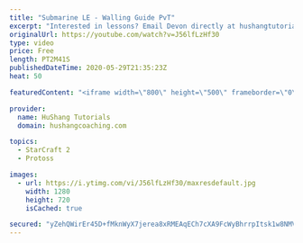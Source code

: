 ```yaml
---
title: "Submarine LE - Walling Guide PvT"
excerpt: "Interested in lessons? Email Devon directly at hushangtutorials@outlook.com ------------------------------------------------------------------------------------------------------- Want to support HuShang Tutorials directly? Patreon is a website where you can contribute a monthly donation that will help"
originalUrl: https://youtube.com/watch?v=J56lfLzHf30
type: video
price: Free
length: PT2M41S
publishedDateTime: 2020-05-29T21:35:23Z
heat: 50

featuredContent: "<iframe width=\"800\" height=\"500\" frameborder=\"0\" src=\"https://www.youtube.com/embed/J56lfLzHf30\" allow=\"accelerometer; autoplay; encrypted-media; gyroscope; picture-in-picture\" allowfullscreen></iframe>"

provider:
  name: HuShang Tutorials
  domain: hushangcoaching.com

topics:
  - StarCraft 2
  - Protoss

images:
  - url: https://i.ytimg.com/vi/J56lfLzHf30/maxresdefault.jpg
    width: 1280
    height: 720
    isCached: true

secured: "yZehQWirEr45D+fMknWyX7jerea8xRMEAqECh7cXA9FcWyBhrrpItsk1w8NMV+rXRmZOv8u+vcnd7QVwI3coICOY0amCsF6KclS9Wjm95CV4FXCgexT2oQxbNu7Rb2o780U5q9qNHlbh83kV4nQkLb0iCQKJ5Luth9Ico+SOqy42xktYYRVenmqksGRPUWj8at1i2h+rgLC3eZjzprEO44y8V5RfFHoMKoUGkmVHM309kFWx6pU4qfzsBr88kO0y58t13vkosj6FW6SUfmF6WjvQN4QcoX6LCxytxL3DPvNRjPMhIgpQyxnng4Y6Q/0W7xBTQGsNX5C6FbE6N6PTSMhSOBneAYkyGbwbsdtOP41jkIuxci7QpVsf92vk2gc1hjqXEq+1biIkm9qfqR/t8x1dVpQsUC/Cjmd0ozmMQjU=;iqGc2fXgE6yYk2BBnKUBLw=="
---
```


